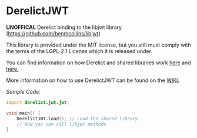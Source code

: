 # DerelictJWT
**UNOFFICAL** Derelict binding to the libjwt library (https://github.com/benmcollins/libjwt)

This library is provided under the MIT license, but you still must comply with the terms of the LGPL-2.1 License which
it is released under.

You can find information on how Derelict and shared libraries work [here](https://derelictorg.github.io/compiling.html) and [here.](http://derelictorg.github.io/using.html)

More information on how to use DerelictJWT can be found on the [WIKI.](https://github.com/jython234/DerelictJWT/wiki)

*Sample Code:*
```D
import derelict.jwt.jwt;

void main() {
    DerelictJWT.load(); // Load the shared library
    // Now you can call libjwt methods
}
```
